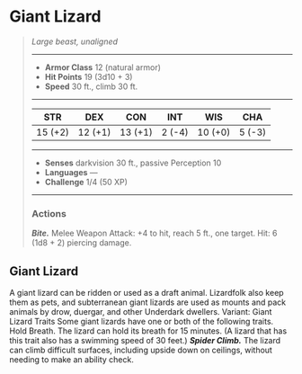 # Giant Lizard
>*Large beast, unaligned*
>___
>- **Armor Class** 12 (natural armor)
>- **Hit Points** 19 (3d10 + 3)
>- **Speed** 30 ft., climb 30 ft.
>___
>|STR|DEX|CON|INT|WIS|CHA|
>|:---:|:---:|:---:|:---:|:---:|:---:|
>|15 (+2)|12 (+1)|13 (+1)|2 (-4)|10 (+0)|5 (-3)|
>___
>- **Senses** darkvision 30 ft., passive Perception 10
>- **Languages** —
>- **Challenge** 1/4 (50 XP)
>___
>### Actions
>***Bite.*** Melee Weapon Attack: +4 to hit, reach 5 ft., one target. Hit: 6 (1d8 + 2) piercing damage.
## Giant Lizard
A giant lizard can be ridden or used as a draft animal. Lizardfolk also keep them as pets, and subterranean giant lizards are used as mounts and pack animals by drow, duergar, and other Underdark dwellers.
Variant: Giant Lizard Traits
Some giant lizards have one or both of the following traits. Hold Breath. The lizard can hold its breath for 15 minutes. (A lizard that has this trait also has a swimming speed of 30 feet.)
***Spider Climb.*** The lizard can climb difficult surfaces, including upside down on ceilings, without needing to make an ability check.